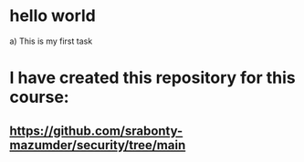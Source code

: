#  hello world

a) This is my first task

#  I have created this repository for this course: 
## https://github.com/srabonty-mazumder/security/tree/main 
